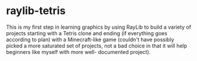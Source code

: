 # raylib-tetris
This is my first step in learning graphics by using RayLib to build a variety of projects starting with a Tetris clone and ending (if everything goes according to plan) with a Minecraft-like game (couldn't have possibly picked a more saturated set of projects, not a bad choice in that it will help beginners like myself with more well- documented project).
